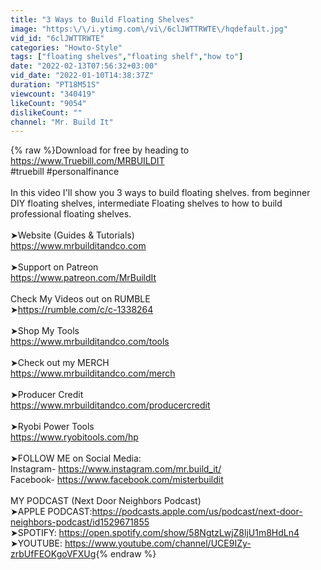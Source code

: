 ```yaml
---
title: "3 Ways to Build Floating Shelves"
image: "https:\/\/i.ytimg.com\/vi\/6clJWTTRWTE\/hqdefault.jpg"
vid_id: "6clJWTTRWTE"
categories: "Howto-Style"
tags: ["floating shelves","floating shelf","how to"]
date: "2022-02-13T07:56:32+03:00"
vid_date: "2022-01-10T14:38:37Z"
duration: "PT18M51S"
viewcount: "340419"
likeCount: "9054"
dislikeCount: ""
channel: "Mr. Build It"
---
```

{% raw %}Download for free by heading to <a rel="nofollow" target="blank" href="https://www.Truebill.com/MRBUILDIT">https://www.Truebill.com/MRBUILDIT</a> <br />#truebill #personalfinance<br /><br />In this video I'll show you 3 ways to build floating shelves. from beginner DIY floating shelves, intermediate Floating shelves to how to build professional floating shelves. <br /><br />➤Website (Guides &amp; Tutorials)<br /><a rel="nofollow" target="blank" href="https://www.mrbuilditandco.com​">https://www.mrbuilditandco.com​</a><br /><br />➤Support on Patreon<br /><a rel="nofollow" target="blank" href="https://www.patreon.com/MrBuildIt">https://www.patreon.com/MrBuildIt</a><br /><br />Check My Videos out on RUMBLE<br />➤<a rel="nofollow" target="blank" href="https://rumble.com/c/c-1338264">https://rumble.com/c/c-1338264</a><br /><br />➤Shop My Tools <br /><a rel="nofollow" target="blank" href="https://www.mrbuilditandco.com/tools">https://www.mrbuilditandco.com/tools</a><br /><br />➤Check out my MERCH<br /><a rel="nofollow" target="blank" href="https://www.mrbuilditandco.com/merch​">https://www.mrbuilditandco.com/merch​</a><br /><br />➤Producer Credit <br /><a rel="nofollow" target="blank" href="https://www.mrbuilditandco.com/producercredit">https://www.mrbuilditandco.com/producercredit</a><br /><br />➤Ryobi Power Tools <br /><a rel="nofollow" target="blank" href="https://www.ryobitools.com/hp">https://www.ryobitools.com/hp</a><br /><br />➤FOLLOW ME on Social Media:<br />Instagram- <a rel="nofollow" target="blank" href="https://www.instagram.com/mr.build_it/​">https://www.instagram.com/mr.build_it/​</a><br />Facebook- <a rel="nofollow" target="blank" href="https://www.facebook.com/misterbuildit​">https://www.facebook.com/misterbuildit​</a><br /><br />MY PODCAST (Next Door Neighbors Podcast) <br />➤APPLE PODCAST:<a rel="nofollow" target="blank" href="https://podcasts.apple.com/us/podcast/next-door-neighbors-podcast/id1529671855">https://podcasts.apple.com/us/podcast/next-door-neighbors-podcast/id1529671855</a><br />➤SPOTIFY: <a rel="nofollow" target="blank" href="https://open.spotify.com/show/58NgtzLwjZ8ljU1m8HdLn4">https://open.spotify.com/show/58NgtzLwjZ8ljU1m8HdLn4</a>     ​<br />➤YOUTUBE: <a rel="nofollow" target="blank" href="https://www.youtube.com/channel/UCE9IZy-zrbUfFEOKgoVFXUg">https://www.youtube.com/channel/UCE9IZy-zrbUfFEOKgoVFXUg</a>{% endraw %}
